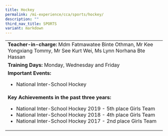 ```yaml
---
title: Hockey
permalink: /mi-experience/cca/sports/hockey/
description: ""
third_nav_title: SPORTS
variant: markdown
---
```

<table border="0" cellspacing="0" cellpadding="0">
<tbody>
<tr>
<td width="616"><strong>Teacher-in-charge:&nbsp;</strong>Mdm Fatmawatee Binte Othman, Mr Kee Yongxiang Tommy, Mr See Kurt Wei, Ms Lynn Norhana Bte Hassan</td>
</tr>
<tr>
<td width="616"><strong>Training Days:&nbsp;</strong>Monday, Wednesday and Friday</td>
</tr>
<tr>
<td width="616"><strong>Important Events:</strong><br>
<ul>
<li>National Inter-School Hockey</li>
</ul>
</td>
</tr>
<tr>
<td width="616"><strong>Key Achievements in the past three years:</strong><br>
<div>
<div>
<ul>
<li>National Inter-School Hockey 2019 - 5th place Girls Team</li>
<li>National Inter-School Hockey 2018 - 4th place Girls Team</li>
<li>National Inter-School Hockey 2017 - 2nd place Girls Team</li>
</ul>
</div>
</div>
</td>
</tr>
</tbody>
</table>